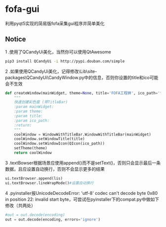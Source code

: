 # fofa-gui
利用pyqt5实现的简易版fofa采集gui程序并简单美化

## Notice
1 .使用了QCandyUi美化，当然你可以使用QtAwesome
``` bash
pip3 install QCandyUi -i http://pypi.douban.com/simple
```
2 .如果使用QCandyUi美化，记得修改\Lib\site-packages\QCandyUi\CandyWindow.py中的信息，否则你设置的title和ico可能会不生效
``` python
def createWindow(mainWidget, theme=None, title='FOFA工程狮', ico_path='favicon.ico'):
    """
    快速创建彩色窗 (带TitleBar)
    :param mainWidget:
    :param theme:
    :param title:
    :param ico_path:
    :return:
    """
    coolWindow = WindowWithTitleBar.WindowWithTitleBar(mainWidget)
    coolWindow.setWindowTitle(title)
    coolWindow.setWindowIcon(QIcon(ico_path))
    setTheme(theme)
    return coolWindow
```
3 .textBowser根据场景应使用append()而不是setText()，否则只会显示最后一条数据，且应设置自动换行，否则不会显示更多的结果
``` python
ui.textBrowser.append(lis)
ui.textBrowser.lineWrapMode()#设置自动换行
```
4 .pyinstaller报UnicodeDecodeError: 'utf-8' codec can't decode byte 0x80 in position 22: invalid start byte，可尝试在pyinstaller下的compat.py中做如下修改（共两处）
``` python
#out = out.decode(encoding)
out = out.decode(encoding, errors='ignore')
```
